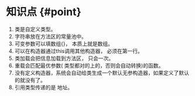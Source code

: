 # 知识点 {#point}

1. 类是自定义类型。
2. 字符串放在方法区的常量池中。
3. 可变参数可以填数组{}， 本质上就是数组。
4. 可以在构造器通过this调用其他构造器， 必须在第一行。
5. 类加载会把信息加载到方法区， 只会一次。
6. 重载会匹配最优参数( 类型都对的上的，否则会自动转换)的函数。
7. 没有定义构造器，系统会自动给类生成一个默认无参构造器，如果定义了默认的就没有了。
8. 引用类型传递的是  地址。
